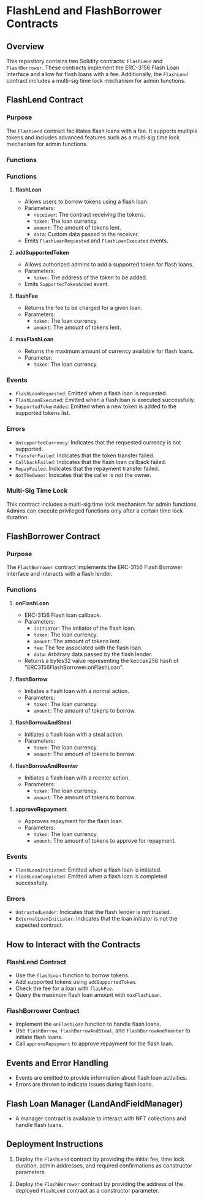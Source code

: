 # FlashLend and FlashBorrower Contracts

## Overview

This repository contains two Solidity contracts: `FlashLend` and `FlashBorrower`. These contracts implement the ERC-3156 Flash Loan interface and allow for flash loans with a fee. Additionally, the `FlashLend` contract includes a multi-sig time lock mechanism for admin functions.

## FlashLend Contract

### Purpose

The `FlashLend` contract facilitates flash loans with a fee. It supports multiple tokens and includes advanced features such as a multi-sig time lock mechanism for admin functions.

### Functions

### Functions

1. **flashLoan**
   - Allows users to borrow tokens using a flash loan.
   - Parameters:
     - `receiver`: The contract receiving the tokens.
     - `token`: The loan currency.
     - `amount`: The amount of tokens lent.
     - `data`: Custom data passed to the receiver.
   - Emits `FlashLoanRequested` and `FlashLoanExecuted` events.

2. **addSupportedToken**
   - Allows authorized admins to add a supported token for flash loans.
   - Parameters:
     - `token`: The address of the token to be added.
   - Emits `SupportedTokenAdded` event.

3. **flashFee**
   - Returns the fee to be charged for a given loan.
   - Parameters:
     - `token`: The loan currency.
     - `amount`: The amount of tokens lent.

4. **maxFlashLoan**
   - Returns the maximum amount of currency available for flash loans.
   - Parameter:
     - `token`: The loan currency.

### Events

- `FlashLoanRequested`: Emitted when a flash loan is requested.
- `FlashLoanExecuted`: Emitted when a flash loan is executed successfully.
- `SupportedTokenAdded`: Emitted when a new token is added to the supported tokens list.

### Errors

- `UnsupportedCurrency`: Indicates that the requested currency is not supported.
- `TransferFailed`: Indicates that the token transfer failed.
- `CallbackFailed`: Indicates that the flash loan callback failed.
- `RepayFailed`: Indicates that the repayment transfer failed.
- `NotTheOwner`: Indicates that the caller is not the owner.

### Multi-Sig Time Lock

This contract includes a multi-sig time lock mechanism for admin functions. Admins can execute privileged functions only after a certain time lock duration.

## FlashBorrower Contract

### Purpose

The `FlashBorrower` contract implements the ERC-3156 Flash Borrower interface and interacts with a flash lender.

### Functions

1. **onFlashLoan**
   - ERC-3156 Flash loan callback.
   - Parameters:
     - `initiator`: The initiator of the flash loan.
     - `token`: The loan currency.
     - `amount`: The amount of tokens lent.
     - `fee`: The fee associated with the flash loan.
     - `data`: Arbitrary data passed by the flash lender.
   - Returns a bytes32 value representing the keccak256 hash of "ERC3156FlashBorrower.onFlashLoan".

2. **flashBorrow**
   - Initiates a flash loan with a normal action.
   - Parameters:
     - `token`: The loan currency.
     - `amount`: The amount of tokens to borrow.

3. **flashBorrowAndSteal**
   - Initiates a flash loan with a steal action.
   - Parameters:
     - `token`: The loan currency.
     - `amount`: The amount of tokens to borrow.

4. **flashBorrowAndReenter**
   - Initiates a flash loan with a reenter action.
   - Parameters:
     - `token`: The loan currency.
     - `amount`: The amount of tokens to borrow.

5. **approveRepayment**
   - Approves repayment for the flash loan.
   - Parameters:
     - `token`: The loan currency.
     - `amount`: The amount of tokens to approve for repayment.

### Events

- `FlashLoanInitiated`: Emitted when a flash loan is initiated.
- `FlashLoanCompleted`: Emitted when a flash loan is completed successfully.

### Errors

- `UntrustedLender`: Indicates that the flash lender is not trusted.
- `ExternalLoanInitiator`: Indicates that the loan initiator is not the expected contract.

## How to Interact with the Contracts

### FlashLend Contract

- Use the `flashLoan` function to borrow tokens.
- Add supported tokens using `addSupportedToken`.
- Check the fee for a loan with `flashFee`.
- Query the maximum flash loan amount with `maxFlashLoan`.

### FlashBorrower Contract

- Implement the `onFlashLoan` function to handle flash loans.
- Use `flashBorrow`, `flashBorrowAndSteal`, and `flashBorrowAndReenter` to initiate flash loans.
- Call `approveRepayment` to approve repayment for the flash loan.

## Events and Error Handling

- Events are emitted to provide information about flash loan activities.
- Errors are thrown to indicate issues during flash loans.

## Flash Loan Manager (LandAndFieldManager)

- A manager contract is available to interact with NFT collections and handle flash loans.

## Deployment Instructions

1. Deploy the `FlashLend` contract by providing the initial fee, time lock duration, admin addresses, and required confirmations as constructor parameters.

2. Deploy the `FlashBorrower` contract by providing the address of the deployed `FlashLend` contract as a constructor parameter.


